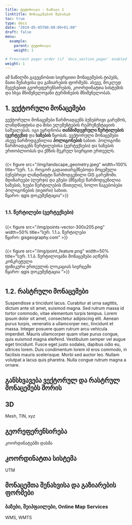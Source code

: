 ```yaml
---
title: ტუტორიალი - ნაწილი 1
linktitle: მონაცემების შესახებ
toc: true
type: docs
date: "2019-05-05T00:00:00+01:00"
draft: false
menu:
  example:
    parent: ტუტორიალი
    weight: 1

# Prev/next pager order (if `docs_section_pager` enabled in `params.toml`)
weight: 1
---
```


ამ ნაწილში გავეცნობით სივრცითი მონაცემების ტიპებს, მათი შენახვისა და გაზიარების ფორმებს. ასევე, მოკლედ შევეხებით გეორეფერენსირების, კოორდინატთა სისტემის და სხვა მნიშვნელოვანი ტერმინების მნიშვნელობას.

## 1. ვექტორული მონაცემები

ვექტორული მონაცემები წარმოადგენს ბუნებრივი გარემოს, ლანდშაფტისა და მისი ელემენტების რეპრეზენტაციის საშუალებას. იგი ეყრდნობა <b>თანმიმდევრული წერტილების (ვერტექსი)</b> და <b>ხაზების</b> წყობას. ვექტორული მონაცემები ასევე წარმოდგენილია <b>პოლიგონების</b> სახით. პოლიგონი წარმოადგენს წერტილებისა (ვერტექსები) და ხაზების ერთობლიობას და ქმნის შეკრულ სივრცით ერთეულს. 

<!DOCTYPE html>
<html>
<head>
<meta name="viewport" content="width=device-width, initial-scale=1">

</head>
<body>

<div class="row">
  <div class="column" style="">
    <p>{{< figure src="/img/landscape_geometry.jpeg" width=100% title="სურ. 1.ა. როგორ გადაითარგმნებოდა მოცემული ბუნებრივი ლანდშაფტი წარმოდგენილი GIS გარემოში. მდინარეები (ლურჯი) და გზები (მწვანე) წარმოდგენილია ხაზების, ხეები წერტილების (წითელი), ხოლო ნაგებობები პოლიგონების (თეთრი) სახით.<br>წყარო: qgis დოკუმენტაცია">}}</p>
  </div>
</div>

</body>
</html>

### 1.1. წერტილები (ვერტექსები)


<!DOCTYPE html>
<html>
<head>
<meta name="viewport" content="width=device-width, initial-scale=1">
<style>
* {
  box-sizing: border-box;
}

/* Create two equal columns that floats next to each other */
.column {
  float: left;
  width: 50%;
  padding: 1px;
}

/* Clear floats after the columns */
.row:after {
  content: "";
  display: table;
  clear: both;
}

/* Responsive layout - makes the two columns stack on top of each other instead of next to each other */
@media screen and (max-width: 600px) {
  .column {
    width: 100%;
  }
}
</style>
</head>
<body>

<div class="row">
  <div class="column" style="">
    <p>{{< figure src="/img/points-vector-300x205.png" width=50% title="სურ. 1.1.ა. წერტილები<br>წყარო: gisgeography.com" >}}</p>
  </div>
  <div class="column" style="">
    <p>{{< figure src="/img/point_feature.png" width=50% title="სურ. 1.1.ბ. წერტილოვანი მონაცემები აღწერს კონკრეტული <br> ფიზიკური ერთეულის ლოკაციას სივრცეში <br>წყარო: qgis დოკუმენტაცია ">}}</p>
  </div>
</div>
</body>
</html>

## 1.2. რასტრული მონაცემები

Suspendisse a tincidunt lacus. Curabitur at urna sagittis, dictum ante sit amet, euismod magna. Sed rutrum massa id tortor commodo, vitae elementum turpis tempus. Lorem ipsum dolor sit amet, consectetur adipiscing elit. Aenean purus turpis, venenatis a ullamcorper nec, tincidunt et massa. Integer posuere quam rutrum arcu vehicula imperdiet. Mauris ullamcorper quam vitae purus congue, quis euismod magna eleifend. Vestibulum semper vel augue eget tincidunt. Fusce eget justo sodales, dapibus odio eu, ultrices lorem. Duis condimentum lorem id eros commodo, in facilisis mauris scelerisque. Morbi sed auctor leo. Nullam volutpat a lacus quis pharetra. Nulla congue rutrum magna a ornare.

## განსხვავება ვექტორულ და რასტრულ მონაცემებს შორის

## 3D

Mesh, TIN, xyz 

## გეორეფერენსირება 

კოორდინატებში დასმა

## კოორდინატთა სისტემა

UTM

## მონაცემთა შენახვისა და გაზიარების ფორმები 

### ბაზები, შეიპფაილები, Online Map Services

WMS, WMTS